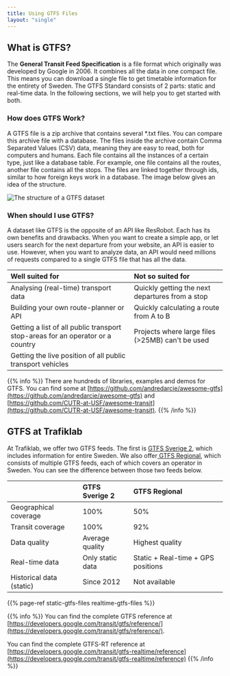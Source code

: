 ```yaml
---
title: Using GTFS Files 
layout: "single"
---
```


## What is GTFS?

The **General Transit Feed Specification** is a file format which originally was developed by Google in 2006. It
combines all the data in one compact file. This means you can download a single file to get timetable information for
the entirety of Sweden. The GTFS Standard consists of 2 parts: static and real-time data. In the following sections, we
will help you to get started with both.

### How does GTFS Work?

A GTFS file is a zip archive that contains several \*.txt files. You can compare this archive file with a database. The
files inside the archive contain Comma Separated Values (CSV) data, meaning they are easy to read, both for computers
and humans. Each file contains all the instances of a certain type, just like a database table. For example, one file
contains all the routes, another file contains all the stops. The files are linked together through ids, similar to how
foreign keys work in a database. The image below gives an idea of the structure.

![The structure of a GTFS dataset](/media/2020/05/gtfs-static-model.png)

### When should I use GTFS?

A dataset like GTFS is the opposite of an API like ResRobot. Each has its own benefits and drawbacks. When you want to
create a simple app, or let users search for the next departure from your website, an API is easier to use. However,
when you want to analyze data, an API would need millions of requests compared to a single GTFS file that has all the
data.

| Well suited for | Not so suited for |
| :--- | :--- |
| Analysing (real-time) transport data | Quickly getting the next departures from a stop |
| Building your own route-planner or API | Quickly calculating a route from A to B |
| Getting a list of all public transport stop-areas for an operator or a country | Projects where large files (&gt;25MB) can't be used |
| Getting the live position of all public transport vehicles |  |

{{% info %}} There are hundreds of libraries, examples and demos for GTFS. You can find some
at [https://github.com/andredarcie/awesome-gtfs](https://github.com/andredarcie/awesome-gtfs)
and [https://github.com/CUTR-at-USF/awesome-transit](https://github.com/CUTR-at-USF/awesome-transit). {{% /info %}}

## GTFS at Trafiklab

At Trafiklab, we offer two GTFS feeds. The first is [GTFS Sverige 2](/apis/trafiklab-apis/gtfs-sverige-2), which
includes information for entire Sweden. We also offer[ GTFS Regional](/apis/trafiklab-apis/gtfs-regional-beta),
which consists of multiple GTFS feeds, each of which covers an operator in Sweden. You can see the difference between
those two feeds below.

|  | GTFS Sverige 2  | GTFS Regional |
| :--- | :--- | :--- |
| Geographical coverage | 100% | 50% |
| Transit coverage | 100% | 92% |
| Data quality | Average quality | Highest quality |
| Real-time data | Only static data | Static + Real-time + GPS positions |
| Historical data (static) | Since 2012 | Not available |

{{% page-ref static-gtfs-files realtime-gtfs-files %}}

{{% info %}} You can find the complete GTFS reference
at [https://developers.google.com/transit/gtfs/reference/](https://developers.google.com/transit/gtfs/reference/).

You can find the complete GTFS-RT reference
at [https://developers.google.com/transit/gtfs-realtime/reference](https://developers.google.com/transit/gtfs-realtime/reference)
{{% /info %}}

